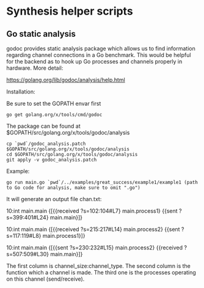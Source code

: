 # Synthesis helper scripts

## Go static analysis
godoc provides static analysis package which allows us to find information regarding channel connections in a Go benchmark. This would be helpful for the backend as to hook up Go processes and channels properly in hardware. More detail:

https://golang.org/lib/godoc/analysis/help.html

Installation:

Be sure to set the GOPATH envar first
```
go get golang.org/x/tools/cmd/godoc
```
The package can be found at $GOPATH/src/golang.org/x/tools/godoc/analysis
```
cp `pwd`/godoc_analysis.patch $GOPATH/src/golang.org/x/tools/godoc/analysis
cd $GOPATH/src/golang.org/x/tools/godoc/analysis
git apply -v godoc_analysis.patch 
```
Example:
```
go run main.go `pwd`/../examples/great_success/example1/example1 (path to Go code for analysis, make sure to omit ".go")
```
It will generate an output file chan.txt:

10:int main.main {[{{received ?s=102:104#L7} main.process1} {{sent ?s=399:401#L24} main.main}]}

10:int main.main {[{{received ?s=215:217#L14} main.process2} {{sent ?s=117:119#L8} main.process1}]}

10:int main.main {[{{sent ?s=230:232#L15} main.process2} {{received ?s=507:509#L30} main.main}]}

The first column is channel_size:channel_type. The second column is the function which a channel is made. The third one is the processes operating on this channel (send/receive).
